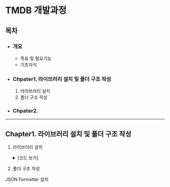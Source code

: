 # TMDB 개발과정

## 목차

-  ### 개요
   -  목표 및 필요기능
   -  기초지식
-  ### Chpater1. 라이브러리 설치 및 폴더 구조 작성
   1. 라이브러리 설치
   2. 폴더 구조 작성
-  ### Chpater2.

---

## Chapter1. 라이브러리 설치 및 폴더 구조 작성

1. 라이브러리 설치

    <details>
   <summary>
   [코드 보기]
   </summary>

   ```json
   // 리덕스 및 리덕스 톨킷
   npm install redux react-redux

   npm install @reduxjs/toolkit
   // UI 라이브러리 (MUI, Swiper, styled-components, )
   npm install @mui/material @mui/icons-material

   npm install @emotion/react @emotion/styled

   npm install axios

   npm install react-router-dom

   npm install styled-components

   npm install swiper
   ```

</details>

2. 폴더 구조 작성

JSON Formatter 설치
